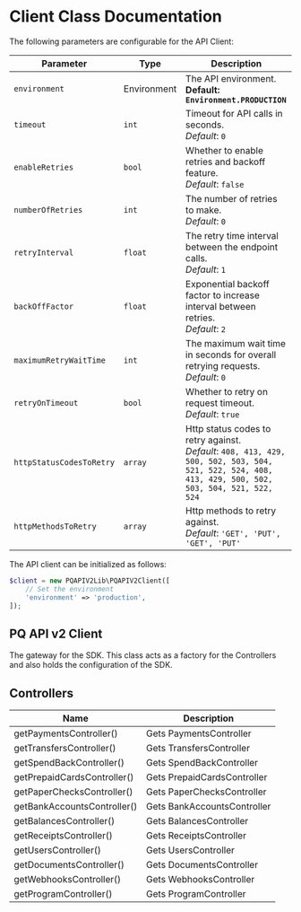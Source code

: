 
# Client Class Documentation

The following parameters are configurable for the API Client:

| Parameter | Type | Description |
|  --- | --- | --- |
| `environment` | Environment | The API environment. <br> **Default: `Environment.PRODUCTION`** |
| `timeout` | `int` | Timeout for API calls in seconds.<br>*Default*: `0` |
| `enableRetries` | `bool` | Whether to enable retries and backoff feature.<br>*Default*: `false` |
| `numberOfRetries` | `int` | The number of retries to make.<br>*Default*: `0` |
| `retryInterval` | `float` | The retry time interval between the endpoint calls.<br>*Default*: `1` |
| `backOffFactor` | `float` | Exponential backoff factor to increase interval between retries.<br>*Default*: `2` |
| `maximumRetryWaitTime` | `int` | The maximum wait time in seconds for overall retrying requests.<br>*Default*: `0` |
| `retryOnTimeout` | `bool` | Whether to retry on request timeout.<br>*Default*: `true` |
| `httpStatusCodesToRetry` | `array` | Http status codes to retry against.<br>*Default*: `408, 413, 429, 500, 502, 503, 504, 521, 522, 524, 408, 413, 429, 500, 502, 503, 504, 521, 522, 524` |
| `httpMethodsToRetry` | `array` | Http methods to retry against.<br>*Default*: `'GET', 'PUT', 'GET', 'PUT'` |

The API client can be initialized as follows:

```php
$client = new PQAPIV2Lib\PQAPIV2Client([
    // Set the environment
    'environment' => 'production',
]);
```

## PQ API v2 Client

The gateway for the SDK. This class acts as a factory for the Controllers and also holds the configuration of the SDK.

## Controllers

| Name | Description |
|  --- | --- |
| getPaymentsController() | Gets PaymentsController |
| getTransfersController() | Gets TransfersController |
| getSpendBackController() | Gets SpendBackController |
| getPrepaidCardsController() | Gets PrepaidCardsController |
| getPaperChecksController() | Gets PaperChecksController |
| getBankAccountsController() | Gets BankAccountsController |
| getBalancesController() | Gets BalancesController |
| getReceiptsController() | Gets ReceiptsController |
| getUsersController() | Gets UsersController |
| getDocumentsController() | Gets DocumentsController |
| getWebhooksController() | Gets WebhooksController |
| getProgramController() | Gets ProgramController |

